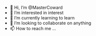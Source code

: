 - 👋 Hi, I’m @MasterCoward
- 👀 I’m interested in interest
- 🌱 I’m currently learning to learn
- 💞️ I’m looking to collaborate on anything
- 📫 How to reach me ...

<!---
MasterCoward/MasterCoward is a ✨ special ✨ repository because its `README.md` (this file) appears on your GitHub profile.
You can click the Preview link to take a look at your changes.
--->
